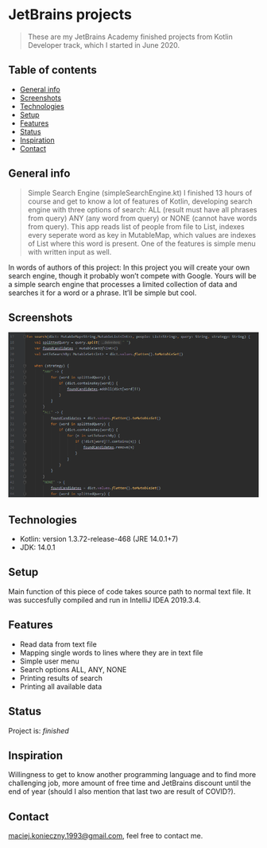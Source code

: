 # JetBrains projects
> These are my JetBrains Academy finished projects from Kotlin Developer track, which I started in June 2020.

## Table of contents
* [General info](#general-info)
* [Screenshots](#screenshots)
* [Technologies](#technologies)
* [Setup](#setup)
* [Features](#features)
* [Status](#status)
* [Inspiration](#inspiration)
* [Contact](#contact)

## General info
> Simple Search Engine (simpleSearchEngine.kt)
I finished 13 hours of course and get to know a lot of features of Kotlin, developing search engine with three options of search: ALL (result must have all phrases from query) ANY (any word from query) or NONE (cannot have words from query). This app reads list of people from file to List, indexes every seperate word as key in MutableMap, which values are indexes of List where this word is present. One of the features is simple menu with written input as well.

In words of authors of this project:
In this project you will create your own search engine, though it probably won’t compete with Google. Yours will be a simple search engine that processes a limited collection of data and searches it for a word or a phrase. It’ll be simple but cool.

## Screenshots
![Example screenshot](./img/screen.png)

## Technologies
* Kotlin: version 1.3.72-release-468 (JRE 14.0.1+7)
* JDK: 14.0.1

## Setup
Main function of this piece of code takes source path to normal text file. It was succesfully compiled and run in IntelliJ IDEA 2019.3.4.

## Features
* Read data from text file
* Mapping single words to lines where they are in text file
* Simple user menu
* Search options ALL, ANY, NONE
* Printing results of search
* Printing all available data

## Status
Project is: _finished_

## Inspiration
Willingness to get to know another programming language and to find more challenging job, more amount of free time and JetBrains discount until the end of year (should I also mention that last two are result of COVID?).

## Contact
maciej.konieczny.1993@gmail.com, feel free to contact me.